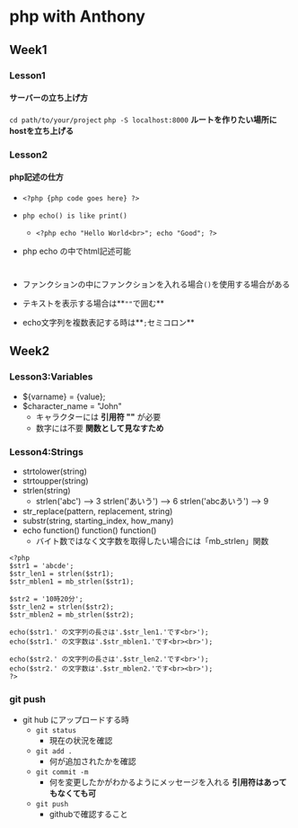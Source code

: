 # php with Anthony

## Week1

### Lesson1

#### サーバーの立ち上げ方

`cd path/to/your/project`
`php -S localhost:8000`
**ルートを作りたい場所にhostを立ち上げる**

### Lesson2

#### php記述の仕方

- `<?php {php code goes here} ?>`
- `php echo() is like print()`
  - `<?php
 echo "Hello World<br>";
 echo "Good";
   ?>`
- php echo の中でhtml記述可能　<h1></h1>
- ファンクションの中にファンクションを入れる場合`()`を使用する場合がある

- テキストを表示する場合は**`""`で囲む**
- echo文字列を複数表記する時は**`;`セミコロン**


## Week2

### Lesson3:Variables

- ${varname} = {value};
- $character_name = "John"
  - キャラクターには **引用符 ""** が必要
  - 数字には不要 **関数として見なすため**

### Lesson4:Strings
- strtolower(string)
- strtoupper(string)
- strlen(string)
  - strlen('abc') --> 3
    strlen('あいう') --> 6
    strlen('abcあいう') --> 9
- str_replace(pattern, replacement, string)
- substr(string, starting_index, how_many)
- echo function() function() function()
  - バイト数ではなく文字数を取得したい場合には「mb_strlen」関数

```
<?php
$str1 = 'abcde';
$str_len1 = strlen($str1);
$str_mblen1 = mb_strlen($str1);

$str2 = '10時20分';
$str_len2 = strlen($str2);
$str_mblen2 = mb_strlen($str2);

echo($str1.' の文字列の長さは'.$str_len1.'です<br>');
echo($str1.' の文字数は'.$str_mblen1.'です<br><br>');

echo($str2.' の文字列の長さは'.$str_len2.'です<br>');
echo($str2.' の文字数は'.$str_mblen2.'です<br><br>');
?>
```


### git push

- git hub にアップロードする時
  - `git status`
    - 現在の状況を確認
  - `git add .`
    - 何が追加されたかを確認
  - `git commit -m`
    - 何を変更したかがわかるようにメッセージを入れる **引用符はあってもなくても可**
  - `git push`
    - githubで確認すること
